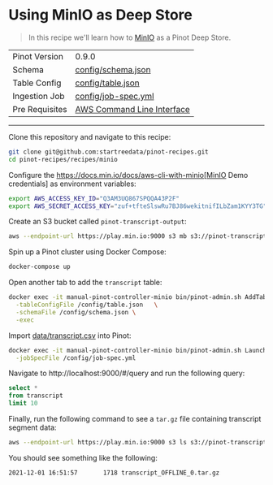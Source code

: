# Using MinIO as Deep Store

> In this recipe we'll learn how to [MinIO](https://docs.min.io/docs/aws-cli-with-minio) as a Pinot Deep Store.

<table>
  <tr>
    <td>Pinot Version</td>
    <td>0.9.0</td>
  </tr>
  <tr>
    <td>Schema</td>
    <td><a href="config/schema.json">config/schema.json</a></td>
  </tr>
    <tr>
    <td>Table Config</td>
    <td><a href="config/table.json">config/table.json</a></td>
  </tr>
      <tr>
    <td>Ingestion Job</td>
    <td><a href="config/job-spec.yml">config/job-spec.yml</a></td>
  </tr>
        <tr>
    <td>Pre Requisites</td>
    <td><a href="https://aws.amazon.com/cli/">AWS Command Line Interface</a></td>
  </tr>
</table>

***

Clone this repository and navigate to this recipe:

```bash
git clone git@github.com:startreedata/pinot-recipes.git
cd pinot-recipes/recipes/minio
```

Configure the https://docs.min.io/docs/aws-cli-with-minio[MinIO Demo credentials] as environment variables:

```bash
export AWS_ACCESS_KEY_ID="Q3AM3UQ867SPQQA43P2F" 
export AWS_SECRET_ACCESS_KEY="zuf+tfteSlswRu7BJ86wekitnifILbZam1KYY3TG" 
```

Create an S3 bucket called `pinot-transcript-output`:

```bash
aws --endpoint-url https://play.min.io:9000 s3 mb s3://pinot-transcript-output
```

Spin up a Pinot cluster using Docker Compose:

```bash
docker-compose up
```

Open another tab to add the `transcript` table:

```bash
docker exec -it manual-pinot-controller-minio bin/pinot-admin.sh AddTable   \
  -tableConfigFile /config/table.json   \
  -schemaFile /config/schema.json \
  -exec
```

Import [data/transcript.csv](data/transcript.csv) into Pinot:

```bash
docker exec -it manual-pinot-controller-minio bin/pinot-admin.sh LaunchDataIngestionJob \
  -jobSpecFile /config/job-spec.yml
```

Navigate to http://localhost:9000/#/query and run the following query:

```sql
select * 
from transcript 
limit 10
```

Finally, run the following command to see a `tar.gz` file containing transcript segment data:

```bash
aws --endpoint-url https://play.min.io:9000 s3 ls s3://pinot-transcript-output
```

You should see something like the following:

```
2021-12-01 16:51:57       1718 transcript_OFFLINE_0.tar.gz
```
